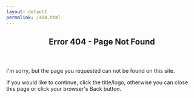 ```yaml
---
layout: default
permalink: /404.html
---
```

<article class="post" itemscope itemtype="http://schema.org/BlogPosting">

  <header class="post-header">
    <h1 class="post-title" itemprop="name headline">Error 404 - Page Not Found</h1>
  </header>

  <div class="post-content" itemprop="articleBody">
    <p>I'm sorry, but the page you requested can not be found on this site.</p>
    <p>If you would like to continue, click the title/logo, otherwise you can close this page or click your browser's Back button.</p>
  </div>

</article>
